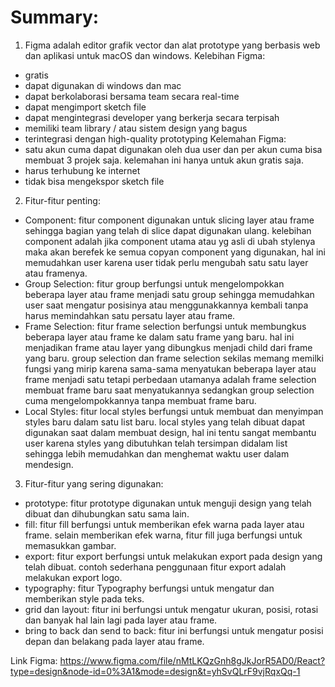 # Summary:
1. Figma adalah editor grafik vector dan alat prototype yang berbasis web dan aplikasi untuk macOS dan windows.
Kelebihan Figma:
- gratis
- dapat digunakan di windows dan mac
- dapat berkolaborasi bersama team secara real-time
- dapat mengimport sketch file
- dapat mengintegrasi developer yang berkerja secara terpisah
- memiliki team library / atau sistem design yang bagus
- terintegrasi dengan high-quality prototyping
Kelemahan Figma:
- satu akun cuma dapat digunakan oleh dua user dan per akun cuma bisa membuat 3 projek saja. kelemahan ini hanya untuk akun gratis saja.
- harus terhubung ke internet
- tidak bisa mengekspor sketch file

2. Fitur-fitur penting:
- Component: fitur component digunakan untuk slicing layer atau frame sehingga bagian yang telah di slice dapat digunakan ulang. kelebihan component adalah jika component utama atau yg asli di ubah stylenya maka akan berefek ke semua copyan component yang digunakan, hal ini memudahkan user karena user tidak perlu mengubah satu satu layer atau framenya.
- Group Selection: fitur group berfungsi untuk mengelompokkan beberapa layer atau frame menjadi satu group sehingga memudahkan user saat mengatur posisinya atau menggunakkannya kembali tanpa harus memindahkan satu persatu layer atau frame.
- Frame Selection: fitur frame selection berfungsi untuk membungkus beberapa layer atau frame ke dalam satu frame yang baru. hal ini menjadikan frame atau layer yang dibungkus menjadi child dari frame yang baru. 
group selection dan frame selection sekilas memang memilki fungsi yang mirip karena sama-sama menyatukan beberapa layer atau frame menjadi satu tetapi perbedaan utamanya adalah frame selection membuat frame baru saat menyatukannya sedangkan group selection cuma mengelompokkannya tanpa membuat frame baru.
- Local Styles: fitur local styles berfungsi untuk membuat dan menyimpan styles baru dalam satu list baru. local styles yang telah dibuat dapat digunakan saat dalam membuat design, hal ini tentu sangat membantu user karena styles yang dibutuhkan telah tersimpan didalam list sehingga lebih memudahkan dan menghemat waktu user dalam mendesign.

3. Fitur-fitur yang sering digunakan:
- prototype: fitur prototype digunakan untuk menguji design yang telah dibuat dan dihubungkan satu sama lain.
- fill: fitur fill berfungsi untuk memberikan efek warna pada layer atau frame. selain memberikan efek warna, fitur fill juga berfungsi untuk memasukkan gambar.
- export: fitur export berfungsi untuk melakukan export pada design yang telah dibuat. contoh sederhana penggunaan fitur export adalah melakukan export logo.
- typography: fitur Typography berfungsi untuk mengatur dan memberikan style pada teks.
- grid dan layout: fitur ini berfungsi untuk mengatur ukuran, posisi, rotasi dan banyak hal lain lagi pada layer atau frame.
- bring to back dan send to back: fitur ini berfungsi untuk mengatur posisi depan dan belakang pada layer atau frame.

Link Figma:
https://www.figma.com/file/nMtLKQzGnh8gJkJorR5AD0/React?type=design&node-id=0%3A1&mode=design&t=yhSvQLrF9vjRqxQq-1
